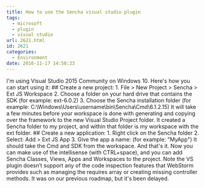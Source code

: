 ```yaml
---
title: How to use the Sencha visual studio plugin
tags:
  - microsoft
  - plugin
  - visual studio
url: 2621.html
id: 2621
categories:
  - Environment
date: 2016-11-17 14:58:23
---
```


I'm using Visual Studio 2015 Community on Windows 10. Here's how you can start using it: ## Create a new project: 1. File > New Project > Sencha > Ext JS Workspace 2. Choose a folder on your hard drive that contains the SDK (for example: ext-6.0.2) 3. Choose the Sencha installation folder (for example: C:\\Windows\\Users\\username\\bin\\Sencha\\Cmd\\6.1.2.15) It will take a few minutes before your workspace is done with generating and copying over the framework to the new Visual Studio Project folder. It created a Sencha folder to my project, and within that folder is my workspace with the ext folder. ## Create a new application: 1. Right click on the Sencha folder 2. Select: Add > Ext JS App 3. Give the app a name: (for example: "MyApp") It should take the Cmd and SDK from the workspace. And that's it. Now you can make use of the intellisense (with CTRL+space), and you can add Sencha Classes, Views, Apps and Workspaces to the project. Note the VS plugin doesn’t support any of the code inspection features that WebStorm provides such as managing the requires array or creating missing controller methods. It was on our previous roadmap, but it's been delayed.